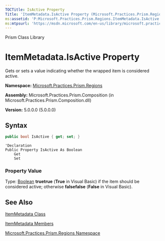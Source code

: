 ```yaml
---
TOCTitle: IsActive Property
Title: 'ItemMetadata.IsActive Property (Microsoft.Practices.Prism.Regions)'
ms:assetid: 'P:Microsoft.Practices.Prism.Regions.ItemMetadata.IsActive'
ms:mtpsurl: 'https://msdn.microsoft.com/en-us/library/microsoft.practices.prism.regions.itemmetadata.isactive(v=pandp.50)'
---
```


Prism Class Library

ItemMetadata.IsActive Property
==================================

Gets or sets a value indicating whether the wrapped item is considered active.

**Namespace:** [Microsoft.Practices.Prism.Regions](https://msdn.microsoft.com/en-us/library/microsoft.practices.prism.regions(v=pandp.50))

**Assembly:** Microsoft.Practices.Prism.Composition (in Microsoft.Practices.Prism.Composition.dll)

**Version:** 5.0.0.0 (5.0.0.0)


## Syntax

```C#
public bool IsActive { get; set; }
```
```VB
'Declaration
Public Property IsActive As Boolean
	Get
	Set
```

### Property Value

Type: [Boolean](http://msdn.microsoft.com/en-us/library/a28wyd50)
**truetrue** (**True** in Visual Basic) if the item should be considered active; otherwise **falsefalse** (**False** in Visual Basic).

See Also
--------


[ItemMetadata Class](https://msdn.microsoft.com/en-us/library/microsoft.practices.prism.regions.itemmetadata(v=pandp.50))

[ItemMetadata Members](https://msdn.microsoft.com/en-us/library/microsoft.practices.prism.regions.itemmetadata_members(v=pandp.50))

[Microsoft.Practices.Prism.Regions Namespace](https://msdn.microsoft.com/en-us/library/microsoft.practices.prism.regions(v=pandp.50))
